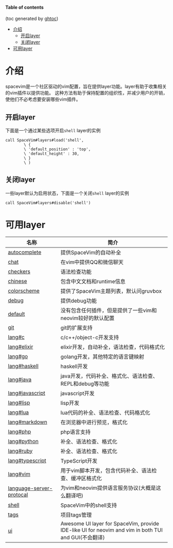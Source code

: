 #### Table of contents
(toc generated by [ghtoc](https://github.com/sk1418/ghtoc))
- [介绍](#介绍)
    - [开启layer](#开启layer)
    - [关闭layer](#关闭layer)
- [可用layer](#可用layer)

# 介绍
spacevim是一个社区驱动的vim配置，旨在提供layer功能。layer有助于收集相关的vim插件以提供功能。
这种方法有助于保持配置的组织性，并减少用户的开销，使他们不必考虑要安装哪些vim插件。
## 开启layer
下面是一个通过某些选项开启`shell` layer的实例
```vim
call SpaceVim#layers#load('shell',
        \ {
        \ 'default_position' : 'top',
        \ 'default_height' : 30,
        \ }
        \ )
```
## 关闭layer
一些layer默认为启用状态，下面是一个关闭`shell` layer的实例
```vim
call SpaceVim#layers#disable('shell')
```
# 可用layer
|名称|简介|
|-|-|
|[autocomplete](layers/autocomplete.md)|提供SpaceVim的自动补全|
|[chat](layers/chat.md)|在vim中提供QQ和微信聊天|
|[checkers](layers/checkers.md)|语法检查功能|
|[chinese](layers/chinese.md)|包含中文文档和runtime信息|
|[colorscheme](layers/colorscheme.md)|提供了SpaceVim主题列表，默认问gruvbox|
|[debug](layer/debug.md)|提供debug功能|
|[default](layer/default.md)|没有包含任何插件，但是提供了一些vim和neovim较好的默认配置|
|[git](layers/git.md)|git的扩展支持|
|[lang#c](layers/lang/c.md)|c/c++/object-c开发支持|
|[lang#elixir](layers/lang/elixir.md)|elixir开发，自动补全，语法检查，代码格式化|
|[lang#go](layers/lang/go.md)|golang开发，其他特定的语言键映射|
|[lang#haskell](layers/lang/haskell.md)|haskell开发|
|[lang#java](layers/lang/java.md)|java开发，代码补全、格式化、语法检查、REPL和debug等功能|
|[lang#javascript](layers/lang/javascript.md)|javascript开发|
|[lang#lisp](layers/lang/lisp.md)|lisp开发|
|[lang#lua](layers/lang/lua.md)|lua代码的补全、语法检查、代码格式化|
|[lang#markdown](layers/lang/markdown.md)|在浏览器中进行预览，格式化|
|[lang#php](layers/lang/php.md)|php语言支持|
|[lang#python](layers/lang/python.md)|补全、语法检查、格式化|
|[lang#ruby](layers/lang/ruby.md)|补全、语法检查、格式化|
|[lang#typescript](layers/lang/typescript.md)|TypeScript开发|
|[lang#vim](layers/lang/vim.md)|用于vim脚本开发，包含代码补全、语法检查、缓冲区格式化|
|[language-server-protocal](layers/language-server-protocal.md)|为vim和neovim提供语言服务协议(大概是这么翻译吧)|
|[shell](layers/shell.md)|SpaceVim中的shell支持|
|[tags](layers/tages.md)|项目tags管理|
|[ui](layers/ui.md)|Awesome UI layer for SpaceVim, provide IDE-like UI for neovim and vim in both TUI and GUI(不会翻译)|





